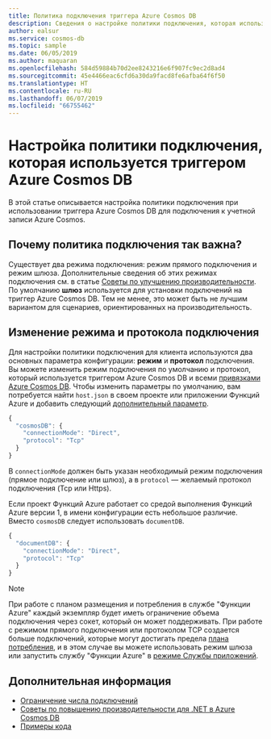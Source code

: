 ```yaml
---
title: Политика подключения триггера Azure Cosmos DB
description: Сведения о настройке политики подключения, которая используется триггером Azure Cosmos DB
author: ealsur
ms.service: cosmos-db
ms.topic: sample
ms.date: 06/05/2019
ms.author: maquaran
ms.openlocfilehash: 584d59884b70d2ee8243216e6f907fc9ec2d8ad4
ms.sourcegitcommit: 45e4466eac6cfd6a30da9facd8fe6afba64f6f50
ms.translationtype: HT
ms.contentlocale: ru-RU
ms.lasthandoff: 06/07/2019
ms.locfileid: "66755462"
---
```

# <a name="how-to-configure-the-connection-policy-used-by-azure-cosmos-db-trigger"></a>Настройка политики подключения, которая используется триггером Azure Cosmos DB

В этой статье описывается настройка политики подключения при использовании триггера Azure Cosmos DB для подключения к учетной записи Azure Cosmos.

## <a name="why-is-the-connection-policy-important"></a>Почему политика подключения так важна?

Существует два режима подключения: режим прямого подключения и режим шлюза. Дополнительные сведения об этих режимах подключения см. в статье [Советы по улучшению производительности](./performance-tips.md#networking). По умолчанию **шлюз** используется для установки подключений на триггер Azure Cosmos DB. Тем не менее, это может быть не лучшим вариантом для сценариев, ориентированных на производительность.

## <a name="changing-the-connection-mode-and-protocol"></a>Изменение режима и протокола подключения

Для настройки политики подключения для клиента используются два основных параметра конфигурации: **режим** и **протокол** подключения. Вы можете изменить режим подключения по умолчанию и протокол, который используется триггером Azure Cosmos DB и всеми [привязками Azure Cosmos DB](../azure-functions/functions-bindings-cosmosdb-v2.md#output). Чтобы изменить параметры по умолчанию, вам потребуется найти `host.json` в своем проекте или приложении Функций Azure и добавить следующий [дополнительный параметр](../azure-functions/functions-bindings-cosmosdb-v2.md#hostjson-settings).

```js
{
  "cosmosDB": {
    "connectionMode": "Direct",
    "protocol": "Tcp"
  }
}
```

В `connectionMode` должен быть указан необходимый режим подключения (прямое подключение или шлюз), а в `protocol` — желаемый протокол подключения (Tcp или Https). 

Если проект Функций Azure работает со средой выполнения Функций Azure версии 1, в имени конфигурации есть небольшое различие. Вместо `cosmosDB` следует использовать `documentDB`.

```js
{
  "documentDB": {
    "connectionMode": "Direct",
    "protocol": "Tcp"
  }
}
```

> [!NOTE]
> При работе с планом размещения и потребления в службе "Функции Azure" каждый экземпляр будет иметь ограничение объема подключения через сокет, который он может поддерживать. При работе с режимом прямого подключения или протоколом TCP создается больше подключений, которые могут достигать предела [плана потребления](../azure-functions/manage-connections.md#connection-limit), и в этом случае вы можете использовать режим шлюза или запустить службу "Функции Azure" в [режиме Службы приложений](../azure-functions/functions-scale.md#app-service-plan).

## <a name="next-steps"></a>Дополнительная информация

* [Ограничение числа подключений](../azure-functions/manage-connections.md#connection-limit)
* [Советы по повышению производительности для .NET в Azure Cosmos DB](./performance-tips.md)
* [Примеры кода](https://github.com/ealsur/serverless-recipes/tree/master/connectionmode)
